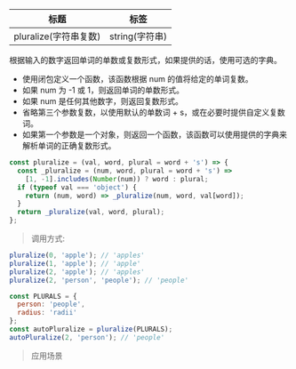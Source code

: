 | 标题                  | 标签           |
| --------------------- | -------------- |
| pluralize(字符串复数) | string(字符串) |

根据输入的数字返回单词的单数或复数形式，如果提供的话，使用可选的字典。

- 使用闭包定义一个函数，该函数根据 num 的值将给定的单词复数。
- 如果 num 为 -1 或 1，则返回单词的单数形式。
- 如果 num 是任何其他数字，则返回复数形式。
- 省略第三个参数复数，以使用默认的单数词 + s，或在必要时提供自定义复数词。
- 如果第一个参数是一个对象，则返回一个函数，该函数可以使用提供的字典来解析单词的正确复数形式。

```js
const pluralize = (val, word, plural = word + 's') => {
  const _pluralize = (num, word, plural = word + 's') =>
    [1, -1].includes(Number(num)) ? word : plural;
  if (typeof val === 'object') {
    return (num, word) => _pluralize(num, word, val[word]);
  }
  return _pluralize(val, word, plural);
};
```

> 调用方式:

```js
pluralize(0, 'apple'); // 'apples'
pluralize(1, 'apple'); // 'apple'
pluralize(2, 'apple'); // 'apples'
pluralize(2, 'person', 'people'); // 'people'

const PLURALS = {
  person: 'people',
  radius: 'radii'
};
const autoPluralize = pluralize(PLURALS);
autoPluralize(2, 'person'); // 'people'
```

> 应用场景
